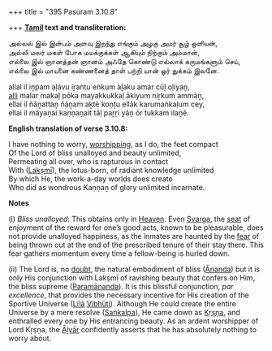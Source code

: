 +++
title = "395 Pasuram 3.10.8"

+++
**[Tamil](/definition/tamil#history "show Tamil definitions") text and transliteration:**

அல்லல் இல் இன்பம் அளவு இறந்து எங்கும் அழகு அமர் சூழ் ஒளியன்,  
அல்லி மலர் மகள் போக மயக்குக்கள் ஆகியும் நிற்கும் அம்மான்,  
எல்லை இல் ஞானத்தன் ஞானம் அஃதே கொண்டு எல்லாக் கருமங்களும் செய்,  
எல்லை இல் மாயனை கண்ணனைத் தாள் பற்றி யான் ஓர் துக்கம் இலனே.

allal il iṉpam aḷavu iṟantu eṅkum aḻaku amar cūḻ oḷiyaṉ,  
[alli](/definition/ali#vaishnavism "show alli definitions") malar makaḷ pōka mayakkukkaḷ ākiyum niṟkum ammāṉ,  
ellai il ñāṉattaṉ ñāṉam aḵtē koṇṭu ellāk karumaṅkaḷum cey,  
ellai il māyaṉai kaṇṇaṉait tāḷ paṟṟi yāṉ ōr tukkam ilaṉē.

**English translation of verse 3.10.8:**

I have nothing to worry, [worshipping](/definition/worshipping#history "show worshipping definitions"), as I do, the feet compact  
Of the Lord of bliss unalloyed and beauty unlimited,  
Permeating all over, who is rapturous in contact  
With ([Lakṣmī](/definition/lakshmi#vaishnavism "show Lakṣmī definitions")), the lotus-born, of radiant knowledge unlimited  
By which He, the work-a-day worlds does create  
Who did as wondrous Kaṇṇaṉ of glory unlimited incarnate.

**Notes**

\(i\) *Bliss unalloyed*: This obtains only in [Heaven](/definition/heaven#history "show Heaven definitions"). Even [Svarga](/definition/svarga#vaishnavism "show Svarga definitions"), the [seat](/definition/seat#history "show seat definitions") of enjoyment of the reward for one’s good acts, known to be pleasurable, does not provide unalloyed happiness, as the inmates are haunted by the [fear](/definition/fear#history "show fear definitions") of being thrown out at the end of the prescribed tenure of their stay there. This fear gathers momentum every time a fellow-being is hurled down.

\(ii\) The Lord is, no [doubt](/definition/doubt#history "show doubt definitions"), the natural embodiment of bliss ([Ānanda](/definition/ananda#vaishnavism "show Ānanda definitions")) but it is only His conjunction with Lakṣmī of ravishing beauty that confers on Him, the bliss supreme ([Paramānanda](/definition/paramananda#vaishnavism "show Paramānanda definitions")). It is this blissful conjunction, *par excellence*, that provides the necessary incentive for His creation of the Sportive Universe ([Līlā](/definition/lila#vaishnavism "show Līlā definitions") [Vibhūti](/definition/vibhuti#vaishnavism "show Vibhūti definitions")). Although He could create the entire Universe by a mere resolve ([Saṅkalpa](/definition/samkalpa#vaishnavism "show Saṅkalpa definitions")), He came down as [Kṛṣṇa](/definition/krishna#vaishnavism "show Kṛṣṇa definitions"), and enthralled every one by His entrancing beauty. As an ardent worshipper of Lord Kṛṣṇa, the [Āḻvār](/definition/aḻvar#vaishnavism "show Āḻvār definitions") confidently asserts that he has absolutely nothing to worry about.


